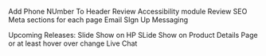 

Add Phone NUmber To Header
Review Accessibility module
Review SEO Meta sections for each page
Email SIgn Up Messaging



Upcoming Releases:
Slide Show on HP
SLide Show on Product Details Page or at least hover over change
Live Chat

